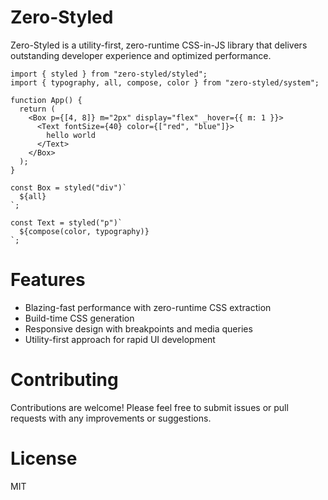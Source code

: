 # Zero-Styled

Zero-Styled is a utility-first, zero-runtime CSS-in-JS library that delivers outstanding developer experience and optimized performance.


```tsx
import { styled } from "zero-styled/styled";
import { typography, all, compose, color } from "zero-styled/system";

function App() {
  return (
    <Box p={[4, 8]} m="2px" display="flex" _hover={{ m: 1 }}>
      <Text fontSize={40} color={["red", "blue"]}>
        hello world
      </Text>
    </Box>
  );
}

const Box = styled("div")`
  ${all}
`;

const Text = styled("p")`
  ${compose(color, typography)}
`;
```

# Features

- Blazing-fast performance with zero-runtime CSS extraction
- Build-time CSS generation
- Responsive design with breakpoints and media queries
- Utility-first approach for rapid UI development

# Contributing
Contributions are welcome! Please feel free to submit issues or pull requests with any improvements or suggestions.

# License
MIT
